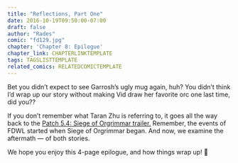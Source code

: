 ```yaml
---
title: "Reflections, Part One"
date: 2016-10-19T09:50:00-07:00
draft: false
author: "Rades"
comic: "fd129.jpg"
chapter: 'Chapter 8: Epilogue'
chapter_link: CHAPTERLINKTEMPLATE
tags: TAGSLISTTEMPLATE
related_comics: RELATEDCOMICTEMPLATE
---
```


Bet you didn’t expect to see Garrosh’s ugly mug again, huh? You didn’t think I’d wrap up our story without making Vid draw her favorite orc one last time, did you??


If you don’t remember what Taran Zhu is referring to, it goes all the way back to the [Patch 5.4: Siege of Orgrimmar trailer.](https://www.youtube.com/watch?v=slzQOyS5TqQ) Remember, the events of FDWL started when Siege of Orgrimmar began. And now, we examine the aftermath — of both stories.


We hope you enjoy this 4-page epilogue, and how things wrap up!  🙂

